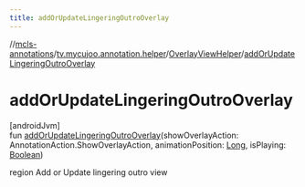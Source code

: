 ```yaml
---
title: addOrUpdateLingeringOutroOverlay
---
```

//[mcls-annotations](../../../index.html)/[tv.mycujoo.annotation.helper](../index.html)/[OverlayViewHelper](index.html)/[addOrUpdateLingeringOutroOverlay](add-or-update-lingering-outro-overlay.html)



# addOrUpdateLingeringOutroOverlay



[androidJvm]\
fun [addOrUpdateLingeringOutroOverlay](add-or-update-lingering-outro-overlay.html)(showOverlayAction: AnnotationAction.ShowOverlayAction, animationPosition: [Long](https://kotlinlang.org/api/latest/jvm/stdlib/kotlin/-long/index.html), isPlaying: [Boolean](https://kotlinlang.org/api/latest/jvm/stdlib/kotlin/-boolean/index.html))



region Add or Update lingering outro view




